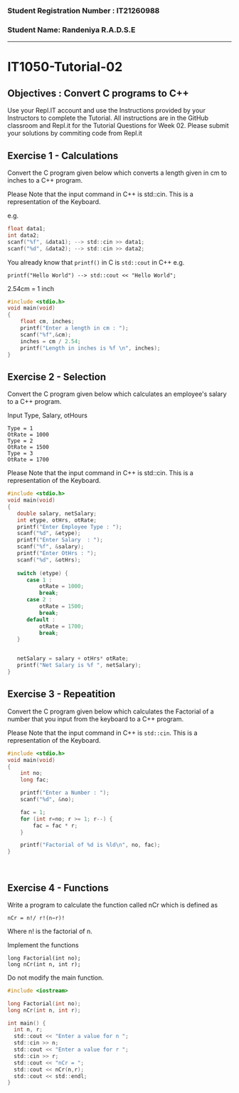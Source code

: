 ### Student Registration Number : IT21260988 
### Student Name: Randeniya R.A.D.S.E

<hr>

# IT1050-Tutorial-02

## Objectives : Convert C programs to C++
Use your Repl.IT account and use the Instructions provided by your Instructors to complete the Tutorial.  All instructions are in the GitHub classroom and Repl.it  for the Tutorial Questions for Week 02. Please submit your solutions by commiting code from Repl.it

## Exercise 1 - Calculations

Convert the C program given below which converts a length given in cm to inches to a C++ program.


Please Note that the input command in C++ is std::cin. This is a representation of the Keyboard.


e.g. 
```c
float data1;
int data2;
scanf("%f", &data1); --> std::cin >> data1;
scanf("%d", &data2); --> std::cin >> data2; 
```


You already know that ```printf()``` in C is ```std::cout``` in C++
e.g.
```
printf("Hello World") --> std::cout << "Hello World";
```

2.54cm = 1 inch

```c
#include <stdio.h>
void main(void) 
{
    float cm, inches;
    printf("Enter a length in cm : ");
    scanf("%f",&cm);
    inches = cm / 2.54;
    printf("Length in inches is %f \n", inches);
}   
```

## Exercise 2 - Selection


Convert the C program given below which calculates an employee's salary to a C++ program.


Input Type, Salary, otHours
```
Type = 1
OtRate = 1000
Type = 2
OtRate = 1500
Type = 3
OtRate = 1700
```


Please Note that the input command in C++ is std::cin. This is a representation of the Keyboard.

```c
#include <stdio.h>
void main(void)
{
   double salary, netSalary;
   int etype, otHrs, otRate;
   printf("Enter Employee Type : ");
   scanf("%d", &etype);
   printf("Enter Salary  : ");
   scanf("%f", &salary);
   printf("Enter OtHrs : ");
   scanf("%d", &otHrs); 
   
   switch (etype) {
      case 1 :
          otRate = 1000;
          break;
      case 2 :
          otRate = 1500;
          break;
      default :
          otRate = 1700;
          break;
   }


   netSalary = salary + otHrs* otRate;
   printf("Net Salary is %f ", netSalary);
}
```

## Exercise 3 - Repeatition


Convert the C program given below which calculates the Factorial of a number that you input from the keyboard to a C++ program.

Please Note that the input command in C++ is ```std::cin```. This is a representation of the Keyboard.

```c
#include <stdio.h>
void main(void)
{
    int no;
    long fac;

    printf("Enter a Number : ");
    scanf("%d", &no);

    fac = 1;
    for (int r=no; r >= 1; r--) {
        fac = fac * r;
    }

    printf("Factorial of %d is %ld\n", no, fac);    
}
```
 
## Exercise 4 - Functions
Write a program to calculate the function called nCr which is defined as
```
nCr = n!/ r!(n−r)!
```

Where n! is the factorial of n.

Implement the functions
```
long Factorial(int no);
long nCr(int n, int r);
```

Do not modify the main function.

```c
#include <iostream>

long Factorial(int no);
long nCr(int n, int r);

int main() {
  int n, r;
  std::cout << "Enter a value for n ";
  std::cin >> n;
  std::cout << "Enter a value for r ";
  std::cin >> r;
  std::cout << "nCr = ";
  std::cout << nCr(n,r);
  std::cout << std::endl;
}
```

